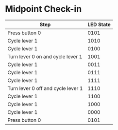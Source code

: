 # Midpoint Check-in

| Step                               | LED State |
|------------------------------------|-----------|
| Press button 0                     | 0101      |
| Cycle lever 1                      | 1010      |
| Cycle lever 1                      | 0100      |
| Turn lever 0 on and cycle lever 1  | 1001      |
| Cycle lever 1                      | 0011      |
| Cycle lever 1                      | 0111      |
| Cycle lever 1                      | 1111      |
| Turn lever 0 off and cycle lever 1 | 1110      |
| Cycle lever 1                      | 1100      |
| Cycle lever 1                      | 1000      |
| Cycle lever 1                      | 0000      |
| Press button 0                     | 0101      |
